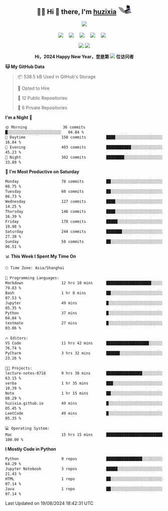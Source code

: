<div align="center">

## :woman_technologist: Hi 👋 there, I'm [huzixia](https://huzixia.github.io/) <img height="30" src="images/work.gif" />

  <!-- dynamic typing effect 动态打字效果 -->
  <div>
    <a href="https://huzixia.github.io/">
      <img src="https://readme-typing-svg.demolab.com?font=Fira+Code&pause=1000&width=435&lines=console.log(%22Hello%2C%20World%22);胡同学祝您心想事成!&center=true&size=27" />
    </a>
  </div>

  <div>&nbsp;</div>

  <!-- profile logo 个人资料徽标 -->
  <div>
    <a href="https://huzixia.github.io/"><img src="https://img.shields.io/badge/Website-博客-orange" /></a>&emsp;
    <a href="https://www.zhihu.com/people/hu-zi-xia-91"><img src="https://img.shields.io/badge/ZhiHu-知乎-blue" /></a>&emsp;
    <a href="https://twitter.com/zixia80631/"><img src="https://img.shields.io/badge/Twitter-推特-black" /></a>&emsp;
    <a href="https://github.com/HuZixia/Text2Video/assets/38995480/244e64be-3dc4-46bb-8aff-523d8a235a1e"><img src="https://img.shields.io/badge/WeChat-微信-07c160" /></a>&emsp;
    <a href="https://www.cnblogs.com/huzixia"><img src="https://img.shields.io/badge/CnBlog-博客园-yellow" /></a>&emsp;

  </div>

[//]: # (### Github Stats)

 <p>
   <img src="https://github-readme-stats.vercel.app/api?username=HuZixia&rank_icon=github&theme=react&border_color=61dafb&hide_border=true" />
   <img src="https://github-readme-stats.vercel.app/api/top-langs/?username=HuZixia&hide=c%23,powershell,Mathematica,Ruby,Objective-C,Objective-C%2b%2b,Cuda&title_color=61dafb&text_color=ffffff&icon_color=61dafb&bg_color=20232a&langs_count=8&layout=compact&border_color=61dafb&hide_border=true&size_weight=0.5&count_weight=0.5" />
 </p>

</div>

<div align="center"><b>Hi，2024 Happy New Year，您是第 <img src="https://profile-counter.glitch.me/HuZixia/count.svg"></img> 位访问者</b></div>


[//]: # (*   Github Stats)
[//]: # (![Top Langs]&#40;https://github-readme-stats.vercel.app/api/top-langs/?username=HuZixia\&layout=compact&#41;)
[//]: # (![HuZixia's GitHub stats]&#40;https://github-readme-stats.vercel.app/api?username=HuZixia\&rank_icon=github&theme=tokyonight&#41;)


<!--START_SECTION:waka-->
**🐱 My GitHub Data** 

> 📦 538.5 kB Used in GitHub's Storage 
 > 
> 💼 Opted to Hire
 > 
> 📜 12 Public Repositories 
 > 
> 🔑 6 Private Repositories 
 > 
**I'm a Night 🦉** 

```text
🌞 Morning                36 commits          █░░░░░░░░░░░░░░░░░░░░░░░░   04.04 % 
🌆 Daytime                150 commits         ████░░░░░░░░░░░░░░░░░░░░░   16.84 % 
🌃 Evening                403 commits         ███████████░░░░░░░░░░░░░░   45.23 % 
🌙 Night                  302 commits         ████████░░░░░░░░░░░░░░░░░   33.89 % 
```
📅 **I'm Most Productive on Saturday** 

```text
Monday                   78 commits          ██░░░░░░░░░░░░░░░░░░░░░░░   08.75 % 
Tuesday                  60 commits          ██░░░░░░░░░░░░░░░░░░░░░░░   06.73 % 
Wednesday                127 commits         ████░░░░░░░░░░░░░░░░░░░░░   14.25 % 
Thursday                 146 commits         ████░░░░░░░░░░░░░░░░░░░░░   16.39 % 
Friday                   178 commits         █████░░░░░░░░░░░░░░░░░░░░   19.98 % 
Saturday                 244 commits         ███████░░░░░░░░░░░░░░░░░░   27.38 % 
Sunday                   58 commits          ██░░░░░░░░░░░░░░░░░░░░░░░   06.51 % 
```


📊 **This Week I Spent My Time On** 

```text
🕑︎ Time Zone: Asia/Shanghai

💬 Programming Languages: 
Markdown                 12 hrs 10 mins      ████████████████████░░░░░   79.83 % 
Bash                     1 hr 8 mins         ██░░░░░░░░░░░░░░░░░░░░░░░   07.53 % 
Jupyter                  49 mins             █░░░░░░░░░░░░░░░░░░░░░░░░   05.35 % 
Python                   37 mins             █░░░░░░░░░░░░░░░░░░░░░░░░   04.04 % 
textmate                 27 mins             █░░░░░░░░░░░░░░░░░░░░░░░░   03.06 % 

🔥 Editors: 
VS Code                  11 hrs 42 mins      ███████████████████░░░░░░   76.74 % 
PyCharm                  3 hrs 32 mins       ██████░░░░░░░░░░░░░░░░░░░   23.26 % 

🐱‍💻 Projects: 
lecture-notes-0718       9 hrs 38 mins       ████████████████░░░░░░░░░   63.15 % 
verba                    1 hr 35 mins        ███░░░░░░░░░░░░░░░░░░░░░░   10.39 % 
Note                     1 hr 15 mins        ██░░░░░░░░░░░░░░░░░░░░░░░   08.29 % 
huzixia.github.io        49 mins             █░░░░░░░░░░░░░░░░░░░░░░░░   05.45 % 
LeetCode                 49 mins             █░░░░░░░░░░░░░░░░░░░░░░░░   05.35 % 

💻 Operating System: 
Mac                      15 hrs 15 mins      █████████████████████████   100.00 % 
```

**I Mostly Code in Python** 

```text
Python                   9 repos             ████████████████░░░░░░░░░   64.29 % 
Jupyter Notebook         3 repos             █████░░░░░░░░░░░░░░░░░░░░   21.43 % 
HTML                     1 repo              ██░░░░░░░░░░░░░░░░░░░░░░░   07.14 % 
Java                     1 repo              ██░░░░░░░░░░░░░░░░░░░░░░░   07.14 % 
```




 Last Updated on 19/08/2024 18:42:31 UTC
<!--END_SECTION:waka-->


<!--
**HuZixia/HuZixia** is a ✨ _special_ ✨ repository because its `README.md` (this file) appears on your GitHub profile.

Here are some ideas to get you started:

- 🔭 I’m currently working on ...
- 🌱 I’m currently learning ...
- 👯 I’m looking to collaborate on ...
- 🤔 I’m looking for help with ...
- 💬 Ask me about ...
- 📫 How to reach me: ...
- 😄 Pronouns: ...
- ⚡ Fun fact: ...
-->
